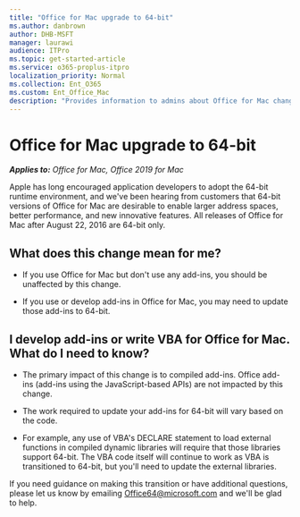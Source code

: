 ```yaml
---
title: "Office for Mac upgrade to 64-bit"
ms.author: danbrown
author: DHB-MSFT
manager: laurawi
audience: ITPro
ms.topic: get-started-article
ms.service: o365-proplus-itpro
localization_priority: Normal
ms.collection: Ent_O365
ms.custom: Ent_Office_Mac
description: "Provides information to admins about Office for Mac changing to 64-bit."
---
```


# Office for Mac upgrade to 64-bit

***Applies to:*** *Office for Mac, Office 2019 for Mac*

Apple has long encouraged application developers to adopt the 64-bit runtime environment, and we've been hearing from customers that 64-bit versions of Office for Mac are desirable to enable larger address spaces, better performance, and new innovative features. All releases of Office for Mac after August 22, 2016 are 64-bit only.
  
## What does this change mean for me?

- If you use Office for Mac but don't use any add-ins, you should be unaffected by this change.
    
- If you use or develop add-ins in Office for Mac, you may need to update those add-ins to 64-bit.
    

## I develop add-ins or write VBA for Office for Mac. What do I need to know?

- The primary impact of this change is to compiled add-ins. Office add-ins (add-ins using the JavaScript-based APIs) are not impacted by this change.
    
- The work required to update your add-ins for 64-bit will vary based on the code.
    
- For example, any use of VBA's DECLARE statement to load external functions in compiled dynamic libraries will require that those libraries support 64-bit. The VBA code itself will continue to work as VBA is transitioned to 64-bit, but you'll need to update the external libraries.
    
If you need guidance on making this transition or have additional questions, please let us know by emailing [Office64@microsoft.com](mailto:Office64@microsoft.com) and we'll be glad to help. 
  

